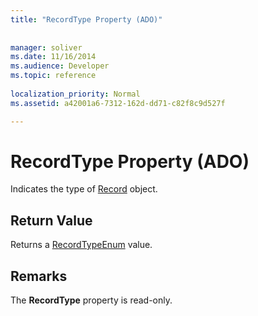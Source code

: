 ```yaml
---
title: "RecordType Property (ADO)"
 
 
manager: soliver
ms.date: 11/16/2014
ms.audience: Developer
ms.topic: reference
  
localization_priority: Normal
ms.assetid: a42001a6-7312-162d-dd71-c82f8c9d527f

---
```


# RecordType Property (ADO)

Indicates the type of [Record](record-object-ado.md) object. 
  
## Return Value

Returns a [RecordTypeEnum](recordtypeenum.md) value. 
  
## Remarks

The **RecordType** property is read-only. 
  

